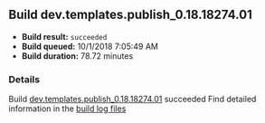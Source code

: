 ## Build dev.templates.publish_0.18.18274.01
- **Build result:** `succeeded`
- **Build queued:** 10/1/2018 7:05:49 AM
- **Build duration:** 78.72 minutes
### Details
Build [dev.templates.publish_0.18.18274.01](https://winappstudio.visualstudio.com/web/build.aspx?pcguid=a4ef43be-68ce-4195-a619-079b4d9834c2&builduri=vstfs%3a%2f%2f%2fBuild%2fBuild%2f26338) succeeded
Find detailed information in the [build log files](https://uwpctdiags.blob.core.windows.net/buildlogs/dev.templates.publish_0.18.18274.01_logs.zip)

